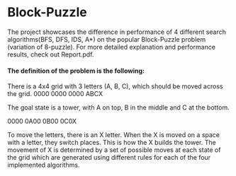 # Block-Puzzle

The project showcases the difference in performance of 4 different search algorithms(BFS, DFS, IDS, A*) on the popular Block-Puzzle problem (variation of 8-puzzle). For more detailed explanation and performance results, check out Report.pdf.

#### The definition of the problem is the following:

There is a 4x4 grid with 3 letters (A, B, C), which should be moved across the grid. 
0000
0000
0000
ABCX

The goal state is a tower, with A on top, B in the middle and C at the bottom. 

0000
0A00
0B00
0C0X

To move the letters, there is an X letter. When the X is moved on a space with a letter, they switch places. This is how the X builds the tower. The movement of X is determined by a set of possible moves at each state of the grid which are generated using different rules for each of the four implemented algorithms.  
